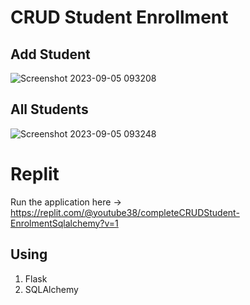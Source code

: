 # CRUD Student Enrollment

## Add Student

![Screenshot 2023-09-05 093208](https://github.com/lavikatiyar/CRUD-Student-Enrollment/assets/42214458/25d03fd1-917c-4e0f-8bb2-0e807ad524db)


## All Students

![Screenshot 2023-09-05 093248](https://github.com/lavikatiyar/CRUD-Student-Enrollment/assets/42214458/ec1df1dc-46e2-4637-a4df-c0edf219b931)


# Replit 

Run the application here -> https://replit.com/@youtube38/completeCRUDStudent-EnrolmentSqlalchemy?v=1

## Using
1. Flask
2. SQLAlchemy

